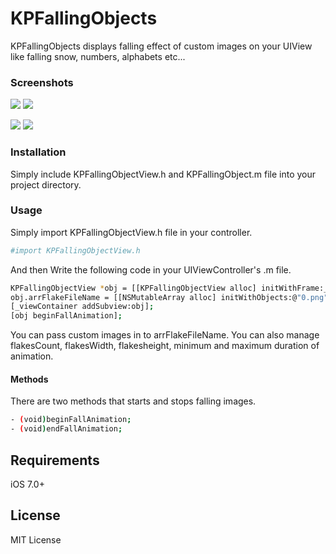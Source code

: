 # KPFallingObjects
KPFallingObjects displays falling effect of custom images on your UIView like falling snow, numbers, alphabets etc...


### Screenshots
![](https://github.com/KrishnaPatell/KPFallingObjects/blob/master/KPFallingObjects/Demo1.gif)
![](https://github.com/KrishnaPatell/KPFallingObjects/blob/master/KPFallingObjects/Demo2.gif)

![](https://github.com/KrishnaPatell/KPFallingObjects/blob/master/KPFallingObjects/Demo3.gif)
![](https://github.com/KrishnaPatell/KPFallingObjects/blob/master/KPFallingObjects/Demo4.gif)

### Installation
Simply include KPFallingObjectView.h and KPFallingObject.m file into your project directory.


### Usage

Simply import KPFallingObjectView.h file in your controller.

```sh
#import KPFallingObjectView.h
```

And then Write the following code in your UIViewController's .m file.

```sh
KPFallingObjectView *obj = [[KPFallingObjectView alloc] initWithFrame:_viewContainer.frame];
obj.arrFlakeFileName = [[NSMutableArray alloc] initWithObjects:@"0.png", @"1.png", @"4.png", @"6.png", @"8.png", nil];
[_viewContainer addSubview:obj];
[obj beginFallAnimation];
```
You can pass custom images in to arrFlakeFileName.
You can also manage flakesCount, flakesWidth, flakesheight, minimum and maximum duration of animation.

#### Methods

There are two methods that starts and stops falling images.

```sh
- (void)beginFallAnimation;
- (void)endFallAnimation;
```

## Requirements
iOS 7.0+

## License
MIT License



